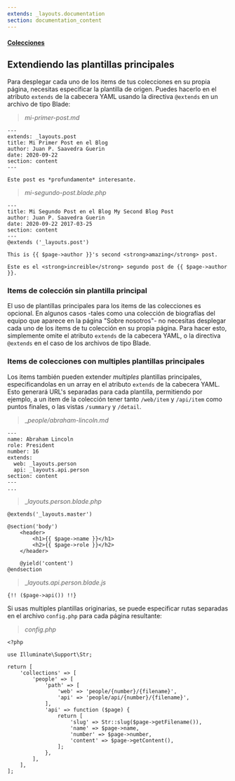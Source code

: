 ```yaml
---
extends: _layouts.documentation
section: documentation_content
---
```


#### [Colecciones](es/docs/collections)
## Extendiendo las plantillas principales

Para desplegar cada uno de los items de tus colecciones en su propia página, necesitas especificar la plantilla de origen. Puedes hacerlo en el atributo `extends` de la cabecera YAML usando la directiva `@extends` en un archivo de tipo Blade: 

> _mi-primer-post.md_

```
---
extends: _layouts.post
title: Mi Primer Post en el Blog
author: Juan P. Saavedra Guerin
date: 2020-09-22
section: content
---

Este post es *profundamente* interesante.
```

> _mi-segundo-post.blade.php_

```
---
title: Mi Segundo Post en el Blog My Second Blog Post
author: Juan P. Saavedra Guerin
date: 2020-09-22 2017-03-25
section: content
---
@extends ('_layouts.post')

This is {{ $page->author }}'s second <strong>amazing</strong> post.

Este es el <strong>increible</strong> segundo post de {{ $page->author }}.
```

### Items de colección sin plantilla principal

El uso de plantillas principales para los items de las colecciones es opcional. En algunos casos -tales como una colección de biografías del equipo que aparece en la página "Sobre nosotros"- no necesitas desplegar cada uno de los items de tu colección en su propia página. Para hacer esto, simplemente omite el atributo `extends` de la cabecera YAML, o la directiva `@extends` en el caso de los archivos de tipo Blade. 

### Items de colecciones con multiples plantillas principales

Los items también pueden extender _multiples_ plantillas principales, especificandolas en un array en el atributo `extends` de la cabecera YAML. Esto generará URL's separadas para cada plantilla, permitiendo por ejemplo, a un item de la colección tener tanto `/web/item` y `/api/item` como puntos finales, o las vistas `/summary` y `/detail`.

> __people/abraham-lincoln.md_

```
---
name: Abraham Lincoln
role: President
number: 16
extends:
  web: _layouts.person
  api: _layouts.api.person
section: content
---
...
```

> __layouts.person.blade.php_

```
@extends('_layouts.master')

@section('body')
    <header>
        <h1>{{ $page->name }}</h1>
        <h2>{{ $page->role }}</h2>
    </header>

    @yield('content')
@endsection
```

> __layouts.api.person.blade.js_

```
{!! ($page->api()) !!}
```


Si usas multiples plantillas originarias, se puede especificar rutas separadas en el archivo `config.php` para cada página resultante: 

> _config.php_

```
<?php

use Illuminate\Support\Str;

return [
    'collections' => [
        'people' => [
            'path' => [
                'web' => 'people/{number}/{filename}',
                'api' => 'people/api/{number}/{filename}',
            ],
            'api' => function ($page) {
                return [
                    'slug' => Str::slug($page->getFilename()),
                    'name' => $page->name,
                    'number' => $page->number,
                    'content' => $page->getContent(),
                ];
            },
        ],
    ],
];
```

